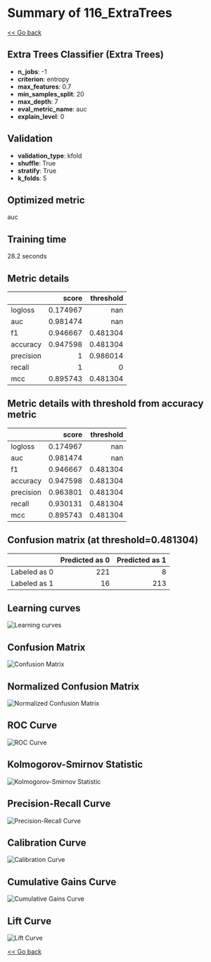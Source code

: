 # Summary of 116_ExtraTrees

[<< Go back](../README.md)


## Extra Trees Classifier (Extra Trees)
- **n_jobs**: -1
- **criterion**: entropy
- **max_features**: 0.7
- **min_samples_split**: 20
- **max_depth**: 7
- **eval_metric_name**: auc
- **explain_level**: 0

## Validation
 - **validation_type**: kfold
 - **shuffle**: True
 - **stratify**: True
 - **k_folds**: 5

## Optimized metric
auc

## Training time

28.2 seconds

## Metric details
|           |    score |   threshold |
|:----------|---------:|------------:|
| logloss   | 0.174967 |  nan        |
| auc       | 0.981474 |  nan        |
| f1        | 0.946667 |    0.481304 |
| accuracy  | 0.947598 |    0.481304 |
| precision | 1        |    0.986014 |
| recall    | 1        |    0        |
| mcc       | 0.895743 |    0.481304 |


## Metric details with threshold from accuracy metric
|           |    score |   threshold |
|:----------|---------:|------------:|
| logloss   | 0.174967 |  nan        |
| auc       | 0.981474 |  nan        |
| f1        | 0.946667 |    0.481304 |
| accuracy  | 0.947598 |    0.481304 |
| precision | 0.963801 |    0.481304 |
| recall    | 0.930131 |    0.481304 |
| mcc       | 0.895743 |    0.481304 |


## Confusion matrix (at threshold=0.481304)
|              |   Predicted as 0 |   Predicted as 1 |
|:-------------|-----------------:|-----------------:|
| Labeled as 0 |              221 |                8 |
| Labeled as 1 |               16 |              213 |

## Learning curves
![Learning curves](learning_curves.png)
## Confusion Matrix

![Confusion Matrix](confusion_matrix.png)


## Normalized Confusion Matrix

![Normalized Confusion Matrix](confusion_matrix_normalized.png)


## ROC Curve

![ROC Curve](roc_curve.png)


## Kolmogorov-Smirnov Statistic

![Kolmogorov-Smirnov Statistic](ks_statistic.png)


## Precision-Recall Curve

![Precision-Recall Curve](precision_recall_curve.png)


## Calibration Curve

![Calibration Curve](calibration_curve_curve.png)


## Cumulative Gains Curve

![Cumulative Gains Curve](cumulative_gains_curve.png)


## Lift Curve

![Lift Curve](lift_curve.png)



[<< Go back](../README.md)
